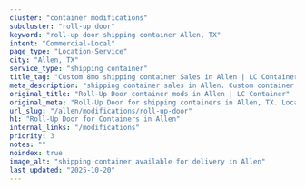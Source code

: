 ```yaml
---
cluster: "container modifications"
subcluster: "roll-up door"
keyword: "roll-up door shipping container Allen, TX"
intent: "Commercial-Local"
page_type: "Location-Service"
city: "Allen, TX"
service_type: "shipping container"
title_tag: "Custom 8mo shipping container Sales in Allen | LC Container"
meta_description: "shipping container sales in Allen. Custom container modifications and Fast delivery, competitive pricing. Serving modifications area. Quote ID: VOX. Call (214) 524-4168 for your free quote today."
original_title: "Roll-Up Door container mods in Allen | LC Container"
original_meta: "Roll-Up Door for shipping containers in Allen, TX. Local fabrication & pro install. LC Container — Since 2003. Get a quote."
url_slug: "/allen/modifications/roll-up-door"
h1: "Roll-Up Door for Containers in Allen"
internal_links: "/modifications"
priority: 3
notes: ""
noindex: true
image_alt: "shipping container available for delivery in Allen"
last_updated: "2025-10-20"
---
```


<!-- TODO: Add unique city/inventory copy, images, and internal links here. -->
